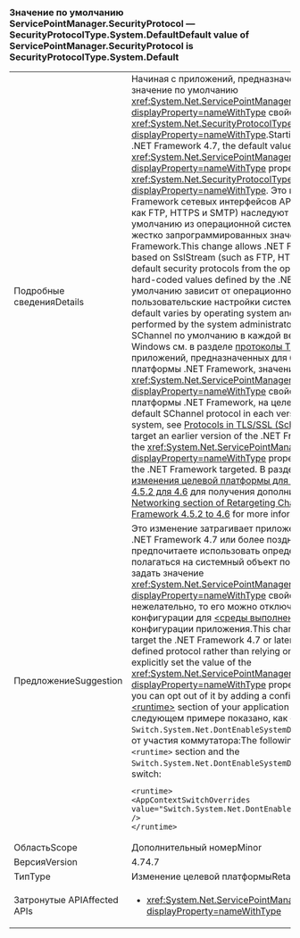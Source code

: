 ### <a name="default-value-of-servicepointmanagersecurityprotocol-is-securityprotocoltypesystemdefault"></a><span data-ttu-id="c1690-101">Значение по умолчанию ServicePointManager.SecurityProtocol — SecurityProtocolType.System.Default</span><span class="sxs-lookup"><span data-stu-id="c1690-101">Default value of ServicePointManager.SecurityProtocol is SecurityProtocolType.System.Default</span></span>

|   |   |
|---|---|
|<span data-ttu-id="c1690-102">Подробные сведения</span><span class="sxs-lookup"><span data-stu-id="c1690-102">Details</span></span>|<span data-ttu-id="c1690-103">Начиная с приложений, предназначенных для .NET Framework 4.7, значение по умолчанию <xref:System.Net.ServicePointManager.SecurityProtocol?displayProperty=nameWithType> свойство <xref:System.Net.SecurityProtocolType.SystemDefault?displayProperty=nameWithType>.</span><span class="sxs-lookup"><span data-stu-id="c1690-103">Starting with apps that target the .NET Framework 4.7, the default value of the <xref:System.Net.ServicePointManager.SecurityProtocol?displayProperty=nameWithType> property is <xref:System.Net.SecurityProtocolType.SystemDefault?displayProperty=nameWithType>.</span></span> <span data-ttu-id="c1690-104">Это изменение позволяет .NET Framework сетевых интерфейсов API на основе SslStream (таких как FTP, HTTPS и SMTP) наследуют протоколы безопасности по умолчанию из операционной системы вместо использования жестко запрограммированных значений, определенных в .NET Framework.</span><span class="sxs-lookup"><span data-stu-id="c1690-104">This change allows .NET Framework networking APIs based on SslStream (such as FTP, HTTPS, and SMTP) to inherit the default security protocols from the operating system instead of using hard-coded values defined by the .NET Framework.</span></span> <span data-ttu-id="c1690-105">Значение по умолчанию зависит от операционной системы и все пользовательские настройки системным администратором.</span><span class="sxs-lookup"><span data-stu-id="c1690-105">The default varies by operating system and any custom configuration performed by the system administrator.</span></span> <span data-ttu-id="c1690-106">Сведения о протоколе SChannel по умолчанию в каждой версии операционной системы Windows см. в разделе [протоколы TLS/SSL (Schannel SSP)](https://msdn.microsoft.com/library/windows/desktop/mt808159.aspx). Для приложений, предназначенных для более ранней версии платформы .NET Framework, значение по умолчанию <xref:System.Net.ServicePointManager.SecurityProtocol?displayProperty=nameWithType> свойство зависит от версии платформы .NET Framework, на целевые.</span><span class="sxs-lookup"><span data-stu-id="c1690-106">For information on the default SChannel protocol in each version of the Windows operating system, see [Protocols in TLS/SSL (Schannel SSP)](https://msdn.microsoft.com/library/windows/desktop/mt808159.aspx).For applications that target an earlier version of the .NET Framework, the default value of the <xref:System.Net.ServicePointManager.SecurityProtocol?displayProperty=nameWithType> property depends on the version of the .NET Framework targeted.</span></span> <span data-ttu-id="c1690-107">В разделе [раздел «сеть» для изменения целевой платформы для миграции из .NET Framework 4.5.2 для 4.6](~/docs/framework/migration-guide/retargeting/4.5.2-4.6.md#networking) для получения дополнительной информации.</span><span class="sxs-lookup"><span data-stu-id="c1690-107">See the [Networking section of Retargeting Changes for Migration from .NET Framework 4.5.2 to 4.6](~/docs/framework/migration-guide/retargeting/4.5.2-4.6.md#networking) for more information.</span></span>|
|<span data-ttu-id="c1690-108">Предложение</span><span class="sxs-lookup"><span data-stu-id="c1690-108">Suggestion</span></span>|<span data-ttu-id="c1690-109">Это изменение затрагивает приложения, предназначенные для .NET Framework 4.7 или более поздней версии. Если вы предпочитаете использовать определенный протокол, а не полагаться на системный объект по умолчанию, можно явно задать значение <xref:System.Net.ServicePointManager.SecurityProtocol?displayProperty=nameWithType> свойства. Если это изменение нежелательно, то его можно отключить, добавив параметр конфигурации для [ \<среды выполнения >](~/docs/framework/configure-apps/file-schema/runtime/runtime-element.md) раздел файла конфигурации приложения.</span><span class="sxs-lookup"><span data-stu-id="c1690-109">This change affects applications that target the .NET Framework 4.7 or later versions.If you prefer to use a defined protocol rather than relying on the system default, you can explicitly set the value of the <xref:System.Net.ServicePointManager.SecurityProtocol?displayProperty=nameWithType> property.If this change is undesirable, you can opt out of it by adding a configuration setting to the [\<runtime>](~/docs/framework/configure-apps/file-schema/runtime/runtime-element.md) section of your application configuration file.</span></span> <span data-ttu-id="c1690-110">В следующем примере показано, как <code>&lt;runtime&gt;</code> раздел и <code>Switch.System.Net.DontEnableSystemDefaultTlsVersions</code> отказаться от участия коммутатора:</span><span class="sxs-lookup"><span data-stu-id="c1690-110">The following example shows both the <code>&lt;runtime&gt;</code> section and the <code>Switch.System.Net.DontEnableSystemDefaultTlsVersions</code> opt-out switch:</span></span><pre><code class="language-xml">&lt;runtime&gt;&#13;&#10;&lt;AppContextSwitchOverrides value=&quot;Switch.System.Net.DontEnableSystemDefaultTlsVersions=true&quot; /&gt;&#13;&#10;&lt;/runtime&gt;&#13;&#10;</code></pre>|
|<span data-ttu-id="c1690-111">Область</span><span class="sxs-lookup"><span data-stu-id="c1690-111">Scope</span></span>|<span data-ttu-id="c1690-112">Дополнительный номер</span><span class="sxs-lookup"><span data-stu-id="c1690-112">Minor</span></span>|
|<span data-ttu-id="c1690-113">Версия</span><span class="sxs-lookup"><span data-stu-id="c1690-113">Version</span></span>|<span data-ttu-id="c1690-114">4.7</span><span class="sxs-lookup"><span data-stu-id="c1690-114">4.7</span></span>|
|<span data-ttu-id="c1690-115">Тип</span><span class="sxs-lookup"><span data-stu-id="c1690-115">Type</span></span>|<span data-ttu-id="c1690-116">Изменение целевой платформы</span><span class="sxs-lookup"><span data-stu-id="c1690-116">Retargeting</span></span>|
|<span data-ttu-id="c1690-117">Затронутые API</span><span class="sxs-lookup"><span data-stu-id="c1690-117">Affected APIs</span></span>|<ul><li><xref:System.Net.ServicePointManager.SecurityProtocol?displayProperty=nameWithType></li></ul>|

